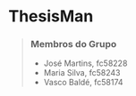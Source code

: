 # ThesisMan

> ### Membros do Grupo
> * José Martins, fc58228
> * Maria Silva, fc58243
> * Vasco Baldé, fc58174
<br>